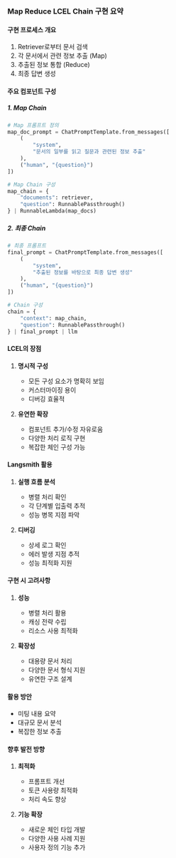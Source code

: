 ### Map Reduce LCEL Chain 구현 요약

#### 구현 프로세스 개요
1. Retriever로부터 문서 검색
2. 각 문서에서 관련 정보 추출 (Map)
3. 추출된 정보 통합 (Reduce)
4. 최종 답변 생성

#### 주요 컴포넌트 구성

##### 1. Map Chain
```python
# Map 프롬프트 정의
map_doc_prompt = ChatPromptTemplate.from_messages([
    (
        "system",
        "문서의 일부를 읽고 질문과 관련된 정보 추출"
    ),
    ("human", "{question}")
])

# Map Chain 구성
map_chain = {
    "documents": retriever,
    "question": RunnablePassthrough()
} | RunnableLambda(map_docs)
```

##### 2. 최종 Chain
```python
# 최종 프롬프트
final_prompt = ChatPromptTemplate.from_messages([
    (
        "system",
        "추출된 정보를 바탕으로 최종 답변 생성"
    ),
    ("human", "{question}")
])

# Chain 구성
chain = {
    "context": map_chain,
    "question": RunnablePassthrough()
} | final_prompt | llm
```

#### LCEL의 장점
1. **명시적 구성**
   - 모든 구성 요소가 명확히 보임
   - 커스터마이징 용이
   - 디버깅 효율적

2. **유연한 확장**
   - 컴포넌트 추가/수정 자유로움
   - 다양한 처리 로직 구현
   - 복잡한 체인 구성 가능

#### Langsmith 활용
1. **실행 흐름 분석**
   - 병렬 처리 확인
   - 각 단계별 입출력 추적
   - 성능 병목 지점 파악

2. **디버깅**
   - 상세 로그 확인
   - 에러 발생 지점 추적
   - 성능 최적화 지원

#### 구현 시 고려사항
1. **성능**
   - 병렬 처리 활용
   - 캐싱 전략 수립
   - 리소스 사용 최적화

2. **확장성**
   - 대용량 문서 처리
   - 다양한 문서 형식 지원
   - 유연한 구조 설계

#### 활용 방안
- 미팅 내용 요약
- 대규모 문서 분석
- 복잡한 정보 추출

#### 향후 발전 방향
1. **최적화**
   - 프롬프트 개선
   - 토큰 사용량 최적화
   - 처리 속도 향상

2. **기능 확장**
   - 새로운 체인 타입 개발
   - 다양한 사용 사례 지원
   - 사용자 정의 기능 추가 